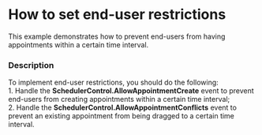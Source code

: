 # How to set end-user restrictions


<p>This example demonstrates how to prevent end-users from having appointments within a certain time interval.</p>


<h3>Description</h3>

<p>To implement end-user restrictions, you should do the following: <br /> 1. Handle the <strong>SchedulerControl.AllowAppointmentCreate</strong> event to prevent end-users from creating appointments within a certain time interval; <br /> 2. Handle the <strong>SchedulerControl.AllowAppointmentConflicts</strong> event to prevent an existing appointment from being dragged to a certain time interval.</p>

<br/>


